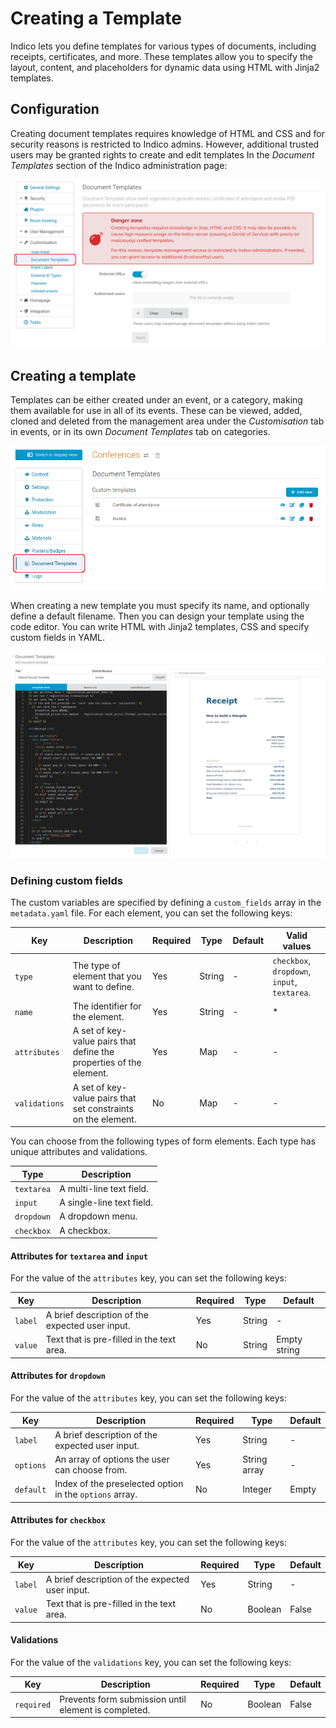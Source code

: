 # Creating a Template

Indico lets you define templates for various types of documents, including receipts, certificates, and more. These templates allow you to specify the layout, content, and placeholders for dynamic data using HTML with Jinja2 templates.

## Configuration

Creating document templates requires knowledge of HTML and CSS and for security reasons is restricted to Indico admins. However, additional trusted users may be granted rights to create and edit templates
In the _Document Templates_ section of the Indico administration page:

![](../assets/document_templates/configuring.png)

## Creating a template

Templates can be either created under an event, or a category, making them available for use in all of its events. These can be viewed, added, cloned and deleted from the management area under the _Customisation_ tab in events, or in its own _Document Templates_ tab on categories.

![](../assets/document_templates/edit.png)

When creating a new template you must specify its name, and optionally define a default filename. Then you can design your template using the code editor. You can write HTML with Jinja2 templates, CSS and specify custom fields in YAML.

![](../assets/document_templates/create.png)

### Defining custom fields

The custom variables are specified by defining a `custom_fields` array in the `metadata.yaml` file. For each element, you can set the following keys:

| Key | Description | Required | Type | Default | Valid values |
| --- | ----------- | -------- | ---- | ------- | ------- |
| `type` | The type of element that you want to define. | Yes | String | - | `checkbox`, `dropdown`, `input`, `textarea`. |
| `name` | The identifier for the element. | Yes | String | - | * |
| `attributes` | A set of key-value pairs that define the properties of the element.  | Yes | Map | - | - |
| `validations` | A set of key-value pairs that set constraints on the element. | No | Map | - | - |

You can choose from the following types of form elements. Each type has unique attributes and validations.

| Type | Description |
| ---- | ----------- |
| `textarea` | A multi-line text field. |
| `input` | A single-line text field. |
| `dropdown` | A dropdown menu. |
| `checkbox` | A checkbox. |

#### Attributes for `textarea` and `input`

For the value of the `attributes` key, you can set the following keys:

| Key | Description | Required | Type | Default |
| --- | ----------- | -------- | ---- | ------- |
| `label` | A brief description of the expected user input. | Yes | String | - |
| `value` | Text that is pre-filled in the text area. | No  | String | Empty string |

#### Attributes for `dropdown`

For the value of the `attributes` key, you can set the following keys:

| Key | Description | Required | Type | Default |
| --- | ----------- | -------- | ---- | ------- |
| `label` | A brief description of the expected user input. | Yes | String | - |
| `options` | An array of options the user can choose from. | Yes | String array | - |
| `default` | Index of the preselected option in the `options` array. | No | Integer | Empty |

#### Attributes for `checkbox`

For the value of the `attributes` key, you can set the following keys:

| Key | Description | Required | Type | Default |
| --- | ----------- | -------- | ---- | ------- |
| `label` | A brief description of the expected user input. | Yes | String | - |
| `value` | Text that is pre-filled in the text area. | No  | Boolean | False |

#### Validations

For the value of the `validations` key, you can set the following keys:

| Key | Description | Required | Type | Default |
| --- | ----------- | -------- | ---- | ------- |
| `required` | Prevents form submission until element is completed. | No | Boolean | False |
